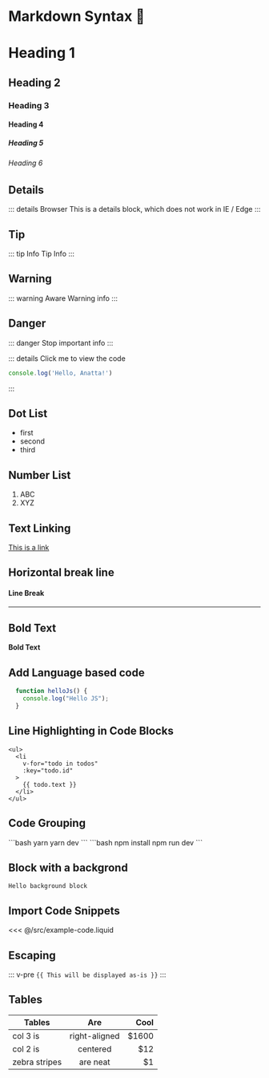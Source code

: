 # Markdown Syntax :100:
# Heading 1
## Heading 2
### Heading 3
#### Heading 4
##### Heading 5
###### Heading 6
## Details

::: details Browser
This is a details block, which does not work in IE / Edge
:::

## Tip
::: tip Info
  Tip Info
:::

## Warning
::: warning Aware
  Warning info
:::

## Danger
::: danger Stop
 important info
:::

::: details Click me to view the code
```js
console.log('Hello, Anatta!')
```
:::

## Dot List
- first
- second
- third

## Number List
1. ABC
2. XYZ

## Text Linking
[This is a link](http://localhost:8080/prismic-adaptor-integration/prismic/)
## Horizontal break line
#### Line Break
----
## Bold Text
 **Bold Text**
## Add Language based code
``` js
  function helloJs() {
    console.log("Hello JS");
  }
```
## Line Highlighting in Code Blocks
``` html{4}
<ul>
  <li
    v-for="todo in todos"
    :key="todo.id"
  >
    {{ todo.text }}
  </li>
</ul>
```
## Code Grouping
<code-group>
  <code-block title="YARN">
  ```bash
    yarn
    yarn dev
  ```
  </code-block>

  <code-block title="NPM">
  ```bash
    npm install
    npm run dev
  ```
  </code-block>
</code-group>

## Block with a backgrond
    Hello background block
## Import Code Snippets

<SourceCode>
<<< @/src/example-code.liquid
</SourceCode>

## Escaping

::: v-pre
`{{ This will be displayed as-is }}`
:::

## Tables

| Tables        | Are           | Cool  |
| ------------- |:-------------:| -----:|
| col 3 is      | right-aligned | $1600 |
| col 2 is      | centered      |   $12 |
| zebra stripes | are neat      |    $1 |


